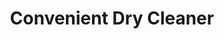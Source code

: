 ---
title: "Convenient Dry Cleaner"
url: /east-stroudsburg/convenient-dry-cleaner/
shop: laundry
---